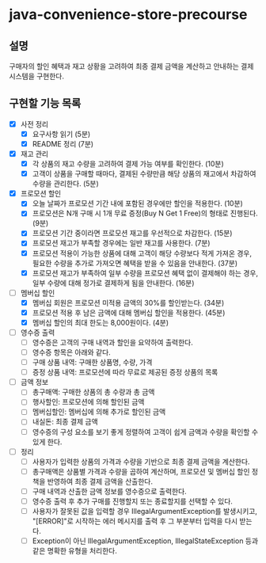 # java-convenience-store-precourse

## 설명
구매자의 할인 혜택과 재고 상황을 고려하여 최종 결제 금액을 계산하고 안내하는 결제 시스템을 구현한다.

## 구현할 기능 목록

- [x] 사전 정리
  - [x] 요구사항 읽기 (5분)
  - [x] README 정리 (7분)

- [x] 재고 관리
  - [x] 각 상품의 재고 수량을 고려하여 결제 가능 여부를 확인한다. (10분)
  - [x] 고객이 상품을 구매할 때마다, 결제된 수량만큼 해당 상품의 재고에서 차감하여 수량을 관리한다. (5분)
  
- [x] 프로모션 할인
  - [x] 오늘 날짜가 프로모션 기간 내에 포함된 경우에만 할인을 적용한다. (10분)
  - [x] 프로모션은 N개 구매 시 1개 무료 증정(Buy N Get 1 Free)의 형태로 진행된다. (9분)
  - [x] 프로모션 기간 중이라면 프로모션 재고를 우선적으로 차감한다. (15분)
  - [x] 프로모션 재고가 부족할 경우에는 일반 재고를 사용한다. (7분)
  - [x] 프로모션 적용이 가능한 상품에 대해 고객이 해당 수량보다 적게 가져온 경우, 필요한 수량을 추가로 가져오면 혜택을 받을 수 있음을 안내한다. (37분)
  - [x] 프로모션 재고가 부족하여 일부 수량을 프로모션 혜택 없이 결제해야 하는 경우, 일부 수량에 대해 정가로 결제하게 됨을 안내한다. (16분)

- [ ] 멤버십 할인
  - [x] 멤버십 회원은 프로모션 미적용 금액의 30%를 할인받는다. (34분)
  - [x] 프로모션 적용 후 남은 금액에 대해 멤버십 할인을 적용한다. (45분)
  - [x] 멤버십 할인의 최대 한도는 8,000원이다. (4분)

- [ ] 영수증 출력
  - [ ] 영수증은 고객의 구매 내역과 할인을 요약하여 출력한다.
  - [ ] 영수증 항목은 아래와 같다.
  - [ ] 구매 상품 내역: 구매한 상품명, 수량, 가격
  - [ ] 증정 상품 내역: 프로모션에 따라 무료로 제공된 증정 상품의 목록

- [ ] 금액 정보
  - [ ] 총구매액: 구매한 상품의 총 수량과 총 금액
  - [ ] 행사할인: 프로모션에 의해 할인된 금액
  - [ ] 멤버십할인: 멤버십에 의해 추가로 할인된 금액
  - [ ] 내실돈: 최종 결제 금액
  - [ ] 영수증의 구성 요소를 보기 좋게 정렬하여 고객이 쉽게 금액과 수량을 확인할 수 있게 한다.

- [ ] 정리
  - [ ] 사용자가 입력한 상품의 가격과 수량을 기반으로 최종 결제 금액을 계산한다.
  - [ ] 총구매액은 상품별 가격과 수량을 곱하여 계산하며, 프로모션 및 멤버십 할인 정책을 반영하여 최종 결제 금액을 산출한다.
  - [ ] 구매 내역과 산출한 금액 정보를 영수증으로 출력한다.
  - [ ] 영수증 출력 후 추가 구매를 진행할지 또는 종료할지를 선택할 수 있다.
  - [ ] 사용자가 잘못된 값을 입력할 경우 IllegalArgumentException를 발생시키고, "[ERROR]"로 시작하는 에러 메시지를 출력 후 그 부분부터 입력을 다시 받는다.
  - [ ] Exception이 아닌 IllegalArgumentException, IllegalStateException 등과 같은 명확한 유형을 처리한다.
